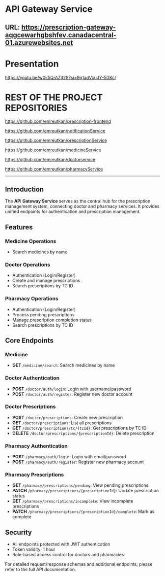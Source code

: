 # API Gateway Service

URL: https://prescription-gateway-aqgcewarhgbshfev.canadacentral-01.azurewebsites.net
---

# Presentation

https://youtu.be/w0k5QrAZ328?si=9q1adVcuJY-5GKcI

# REST OF THE PROJECT REPOSITORIES 

https://github.com/emreutkan/prescription-frontend

https://github.com/emreutkan/notificationService

https://github.com/emreutkan/prescriptionService

https://github.com/emreutkan/medicineService

https://github.com/emreutkan/doctorservice

https://github.com/emreutkan/pharmacyService

---

## Introduction

The **API Gateway Service** serves as the central hub for the prescription management system, connecting doctor and pharmacy services. It provides unified endpoints for authentication and prescription management.

## Features

### Medicine Operations
- Search medicines by name

### Doctor Operations
- Authentication (Login/Register)
- Create and manage prescriptions
- Search prescriptions by TC ID

### Pharmacy Operations
- Authentication (Login/Register)
- Process pending prescriptions
- Manage prescription completion status
- Search prescriptions by TC ID

## Core Endpoints

### Medicine
- **GET** `/medicine/search`: Search medicines by name

### Doctor Authentication
- **POST** `/doctor/auth/login`: Login with username/password
- **POST** `/doctor/auth/register`: Register new doctor account

### Doctor Prescriptions
- **POST** `/doctor/prescriptions`: Create new prescription
- **GET** `/doctor/prescriptions`: List all prescriptions
- **GET** `/doctor/prescriptions/tc/{tcId}`: Get prescriptions by TC ID
- **DELETE** `/doctor/prescriptions/{prescriptionId}`: Delete prescription

### Pharmacy Authentication
- **POST** `/pharmacy/auth/login`: Login with email/password
- **POST** `/pharmacy/auth/register`: Register new pharmacy account

### Pharmacy Prescriptions
- **GET** `/pharmacy/prescriptions/pending`: View pending prescriptions
- **PATCH** `/pharmacy/prescriptions/{prescriptionId}`: Update prescription status
- **GET** `/pharmacy/prescriptions/incomplete`: View incomplete prescriptions
- **PATCH** `/pharmacy/prescriptions/{prescriptionId}/complete`: Mark as complete

## Security

- All endpoints protected with JWT authentication
- Token validity: 1 hour
- Role-based access control for doctors and pharmacies

For detailed request/response schemas and additional endpoints, please refer to the full API documentation.
